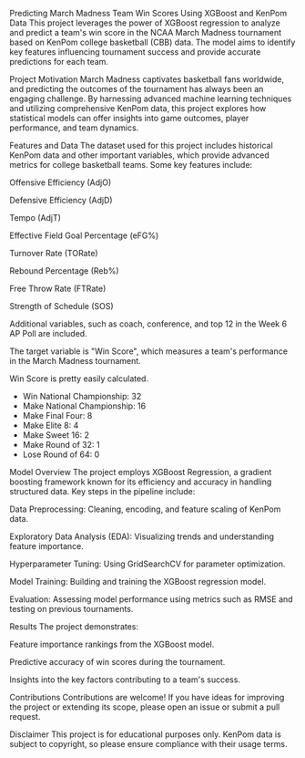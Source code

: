 Predicting March Madness Team Win Scores Using XGBoost and KenPom Data
This project leverages the power of XGBoost regression to analyze and predict a team's win score in the NCAA March Madness tournament based on KenPom college basketball (CBB) data. The model aims to identify key features influencing tournament success and provide accurate predictions for each team.

Project Motivation
March Madness captivates basketball fans worldwide, and predicting the outcomes of the tournament has always been an engaging challenge. By harnessing advanced machine learning techniques and utilizing comprehensive KenPom data, this project explores how statistical models can offer insights into game outcomes, player performance, and team dynamics.

Features and Data
The dataset used for this project includes historical KenPom data and other important variables, which provide advanced metrics for college basketball teams. Some key features include:

Offensive Efficiency (AdjO)

Defensive Efficiency (AdjD)

Tempo (AdjT)

Effective Field Goal Percentage (eFG%)

Turnover Rate (TORate)

Rebound Percentage (Reb%)

Free Throw Rate (FTRate)

Strength of Schedule (SOS)

Additional variables, such as coach, conference, and top 12 in the Week 6 AP Poll are included.

The target variable is "Win Score", which measures a team's performance in the March Madness tournament.

Win Score is pretty easily calculated.
- Win National Championship: 32
- Make National Championship: 16
- Make Final Four: 8
- Make Elite 8: 4
- Make Sweet 16: 2
- Make Round of 32: 1
- Lose Round of 64: 0

Model Overview
The project employs XGBoost Regression, a gradient boosting framework known for its efficiency and accuracy in handling structured data. Key steps in the pipeline include:

Data Preprocessing: Cleaning, encoding, and feature scaling of KenPom data.

Exploratory Data Analysis (EDA): Visualizing trends and understanding feature importance.

Hyperparameter Tuning: Using GridSearchCV for parameter optimization.

Model Training: Building and training the XGBoost regression model.

Evaluation: Assessing model performance using metrics such as RMSE and testing on previous tournaments.

Results
The project demonstrates:

Feature importance rankings from the XGBoost model.

Predictive accuracy of win scores during the tournament.

Insights into the key factors contributing to a team's success.

Contributions
Contributions are welcome! If you have ideas for improving the project or extending its scope, please open an issue or submit a pull request.

Disclaimer
This project is for educational purposes only. KenPom data is subject to copyright, so please ensure compliance with their usage terms.
